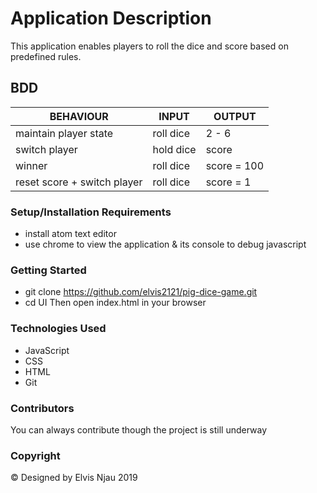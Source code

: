 # Application Description
This application enables players to roll the dice and score based on predefined rules.

## BDD

| BEHAVIOUR                                 | INPUT                     | OUTPUT               |
|-------------------------------------------|---------------------------|----------------------|
| maintain player state                     | roll dice                 | 2 - 6                |
| switch player                             | hold dice                 | score                |
| winner                                    | roll dice                 | score = 100          |
| reset score + switch player               | roll dice                 | score = 1            |



### Setup/Installation Requirements
- install atom text editor
- use chrome to view the application & its console to debug javascript

### Getting Started
* git clone https://github.com/elvis2121/pig-dice-game.git
* cd UI Then open index.html in your browser

### Technologies Used
- JavaScript
- CSS
- HTML
- Git

### Contributors
You can always contribute though the project is still underway



### Copyright
© Designed by Elvis Njau 2019
